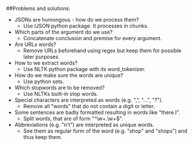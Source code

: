 ##Problems and solutions:
* JSONs are humongous - how do we process them?
    * Use IJSON python package. It processes in chunks.
* Which parts of the argument do we use?
    * Concatenate conclusion and premise for every argument.
* Are URLs words?
    * Remove URLs beforehand using regex but keep them for possible later purposes.
* How to we extract words?
    * Use NLTK python package with its word_tokenizer.
* How do we make sure the words are unique?
    * Use python sets.
* Which stopwords are to be removed?
    * Use NLTKs built-in stop words.
* Special characters are interpreted as words (e.g. ",", "...", "?").
    * Remove all "words" that do not contain a digit or letter.
* Some sentences are badly formatted resulting in words like "there.I".
    * Split words, that are of form "^\w+\.\w+$".
* Abbreviations (e.g. "n't") are interpreted as unique words.
    * See them as regular form of the word (e.g. "shop" and "shops") and thus keep them.
